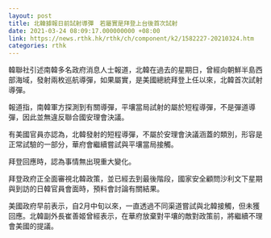 ```yaml
---
layout: post
title: 北韓據報日前試射導彈　若屬實是拜登上台後首次試射
date: 2021-03-24 08:09:17.000000000 +08:00
link: https://news.rthk.hk/rthk/ch/component/k2/1582227-20210324.htm
categories: rthk
---
```


韓聯社引述南韓多名政府消息人士報道，北韓在過去的星期日，曾經向朝鮮半島西部海域，發射兩枚巡航導彈，如果屬實，是美國總統拜登上任以來，北韓首次試射導彈。

報道指，南韓軍方探測到有關導彈，平壤當局試射的屬於短程導彈，不是彈道導彈，因此並無違反聯合國安理會決議。

有美國官員亦認為，北韓發射的短程導彈，不屬於安理會決議涵蓋的類別，形容是正常試驗的一部分，華府會繼續嘗試與平壤當局接觸。

拜登回應時，認為事情無出現重大變化。

拜登政府正全面審視北韓政策，並已經去到最後階段，國家安全顧問沙利文下星期與到訪的日韓官員會面時，預料會討論有關結果。

美國政府早前表示，自2月中旬以來，一直透過不同渠道嘗試與北韓接觸，但未獲回應。北韓副外長崔善姬曾經表示，在華府放棄對平壤的敵對政策前，將繼續不理會美國的提議。
